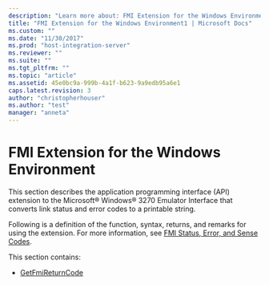 ```yaml
---
description: "Learn more about: FMI Extension for the Windows Environment"
title: "FMI Extension for the Windows Environment1 | Microsoft Docs"
ms.custom: ""
ms.date: "11/30/2017"
ms.prod: "host-integration-server"
ms.reviewer: ""
ms.suite: ""
ms.tgt_pltfrm: ""
ms.topic: "article"
ms.assetid: 45e0bc9a-999b-4a1f-b623-9a9edb95a6e1
caps.latest.revision: 3
author: "christopherhouser"
ms.author: "test"
manager: "anneta"
---
```

# FMI Extension for the Windows Environment
This section describes the application programming interface (API) extension to the Microsoft® Windows® 3270 Emulator Interface that converts link status and error codes to a printable string.  
  
 Following is a definition of the function, syntax, returns, and remarks for using the extension. For more information, see [FMI Status, Error, and Sense Codes](./fmi-status-error-and-sense-codes1.md).  
  
 This section contains:  
  
-   [GetFmiReturnCode](../core/getfmireturncode1.md)
